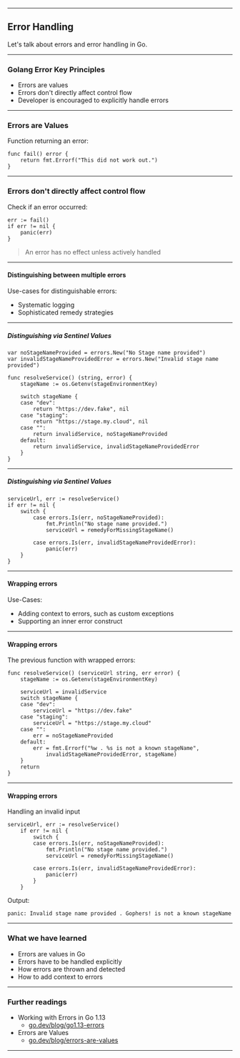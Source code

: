 <!-- .slide: data-background="img/GolangForDevelopers-07.jpg" data-background-size="60%" data-background-position="50% 50%" -->
----

## Error Handling

Let's talk about errors and error handling in Go.

----

### Golang Error Key Principles

- Errors are values
- Errors don't directly affect control flow
- Developer is encouraged to explicitly handle errors

----

### Errors are Values

Function returning an error:

```golang
func fail() error {
    return fmt.Errorf("This did not work out.")
}
```
----
### Errors don't directly affect control flow
Check if an error occurred:

```golang
err := fail()
if err != nil {
	panic(err)
}
```
> An error has no effect unless actively handled 

----

#### Distinguishing between multiple errors

Use-cases for distinguishable errors:
- Systematic logging
- Sophisticated remedy strategies

----

##### Distinguishing via Sentinel Values

```golang
var noStageNameProvided = errors.New("No Stage name provided")
var invalidStageNameProvidedError = errors.New("Invalid stage name provided")

func resolveService() (string, error) {
	stageName := os.Getenv(stageEnvironmentKey)

	switch stageName {
	case "dev":
		return "https://dev.fake", nil
	case "staging":
		return "https://stage.my.cloud", nil
	case "":
		return invalidService, noStageNameProvided
	default:
		return invalidService, invalidStageNameProvidedError
	}
}
````
----
##### Distinguishing via Sentinel Values

```golang
serviceUrl, err := resolveService()
if err != nil {
    switch {
        case errors.Is(err, noStageNameProvided):
            fmt.Println("No stage name provided.")
            serviceUrl = remedyForMissingStageName()

        case errors.Is(err, invalidStageNameProvidedError):
            panic(err)
    }
}
````
----

#### Wrapping errors
Use-Cases:
- Adding context to errors, such as custom exceptions
- Supporting an inner error construct

----

#### Wrapping errors
The previous function with wrapped errors:

```golang
func resolveService() (serviceUrl string, err error) {
	stageName := os.Getenv(stageEnvironmentKey)

	serviceUrl = invalidService
	switch stageName {
	case "dev":
		serviceUrl = "https://dev.fake"
	case "staging":
		serviceUrl = "https://stage.my.cloud"
	case "":
		err = noStageNameProvided
	default:
		err = fmt.Errorf("%w . %s is not a known stageName", 
			invalidStageNameProvidedError, stageName)
	}
	return
}
````
----

#### Wrapping errors
Handling an invalid input

```golang
serviceUrl, err := resolveService()
	if err != nil {
		switch {
		case errors.Is(err, noStageNameProvided):
			fmt.Println("No stage name provided.")
			serviceUrl = remedyForMissingStageName()

		case errors.Is(err, invalidStageNameProvidedError):
			panic(err)
		}
	}
````

Output:
```
panic: Invalid stage name provided . Gophers! is not a known stageName
```
----

### What we have learned
* Errors are values in Go
* Errors have to be handled explicitly
* How errors are thrown and detected
* How to add context to errors

----

### Further readings
* Working with Errors in Go 1.13
  * [go.dev/blog/go1.13-errors](https://go.dev/blog/go1.13-errors)
* Errors are Values
  * [go.dev/blog/errors-are-values](https://go.dev/blog/errors-are-values)

---
